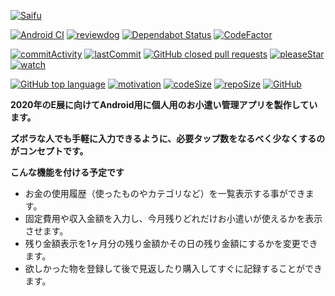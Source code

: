 [![Saifu](https://repository-images.githubusercontent.com/269261483/d3417000-d581-11ea-9fd6-de7d78c33daf)](https://github.com/tak-st/Saifu-Android)

[![Android CI](https://github.com/tak-st/Saifu-Android/workflows/Android%20CI/badge.svg)](https://github.com/tak-st/Saifu-Android/actions?query=workflow%3A%22Android+CI%22)
[![reviewdog](https://github.com/tak-st/Saifu-Android/workflows/reviewdog/badge.svg)](https://github.com/tak-st/Saifu-Android/actions?query=workflow%3Areviewdog)
[![Dependabot Status](https://api.dependabot.com/badges/status?host=github&repo=TeamSaifu/Saifu-Android&identifier=269261483)](https://dependabot.com)
[![CodeFactor](https://www.codefactor.io/repository/github/TeamSaifu/saifu-android/badge/develop?s=ebf473de9e2914e51999c35d6035be573e978abf)](https://www.codefactor.io/repository/github/tak-st/saifu-android/overview/develop)

[![commitActivity](https://img.shields.io/github/commit-activity/w/tak-st/Saifu-Android)](https://github.com/tak-st/Saifu-Android/pulse)
[![lastCommit](https://img.shields.io/github/last-commit/tak-st/Saifu-Android/develop)](https://github.com/tak-st/Saifu-Android/commits/develop)
[![GitHub closed pull requests](https://img.shields.io/github/issues-pr-closed-raw/tak-st/Saifu-Android?color=007ec6&label=pull%20requests)](https://github.com/tak-st/Saifu-Android/pulls)
[![pleaseStar](https://img.shields.io/github/stars/tak-st/Saifu-Android)](https://github.com/tak-st/Saifu-Android/stargazers)
[![watch](https://img.shields.io/github/watchers/tak-st/Saifu-Android)](https://github.com/tak-st/Saifu-Android/watchers)

[![GitHub top language](https://img.shields.io/github/languages/top/tak-st/Saifu-Android)](https://github.com/tak-st/Saifu-Android/search?l=Kotlin)
[![motivation](https://img.shields.io/badge/motivation-100.0%25-007ec6.svg)](https://github.com/tak-st/Saifu-Android/pulse)
[![codeSize](https://img.shields.io/github/languages/code-size/tak-st/Saifu-Android)](https://github.com/tak-st/Saifu-Android/find/develop)
[![repoSize](https://img.shields.io/github/repo-size/tak-st/Saifu-Android)](https://github.com/tak-st/Saifu-Android/find/develop)
[![GitHub](https://img.shields.io/github/license/tak-st/Saifu-Android)](https://github.com/tak-st/Saifu-Android/blob/develop/LICENSE)


**2020年のE展に向けてAndroid用に個人用のお小遣い管理アプリを製作しています。**


**ズボラな人でも手軽に入力できるように、必要タップ数をなるべく少なくするのがコンセプトです。**


**こんな機能を付ける予定です**
* お金の使用履歴（使ったものやカテゴリなど）を一覧表示する事ができます。
* 固定費用や収入金額を入力し、今月残りどれだけお小遣いが使えるかを表示させます。
* 残り金額表示を1ヶ月分の残り金額かその日の残り金額にするかを変更できます。
* 欲しかった物を登録して後で見返したり購入してすぐに記録することができます。
